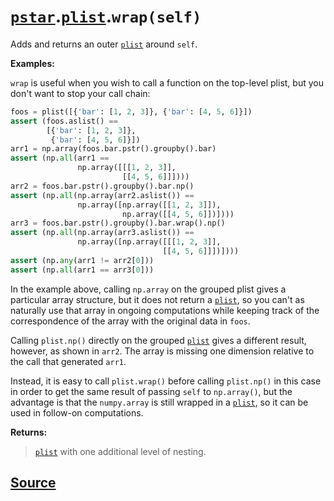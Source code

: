 # [`pstar`](./pstar.md).[`plist`](./pstar_plist.md).`wrap(self)`

Adds and returns an outer [`plist`](./pstar_plist.md) around `self`.

**Examples:**

`wrap` is useful when you wish to call a function on the top-level plist,
but you don't want to stop your call chain:
```python
foos = plist([{'bar': [1, 2, 3]}, {'bar': [4, 5, 6]}])
assert (foos.aslist() ==
        [{'bar': [1, 2, 3]},
         {'bar': [4, 5, 6]}])
arr1 = np.array(foos.bar.pstr().groupby().bar)
assert (np.all(arr1 ==
               np.array([[[1, 2, 3]],
                         [[4, 5, 6]]])))
arr2 = foos.bar.pstr().groupby().bar.np()
assert (np.all(np.array(arr2.aslist()) ==
               np.array([np.array([[1, 2, 3]]),
                         np.array([[4, 5, 6]])])))
arr3 = foos.bar.pstr().groupby().bar.wrap().np()
assert (np.all(np.array(arr3.aslist()) ==
               np.array([np.array([[[1, 2, 3]],
                                  [[4, 5, 6]]])])))
assert (np.any(arr1 != arr2[0]))
assert (np.all(arr1 == arr3[0]))
```
In the example above, calling `np.array` on the grouped plist gives a
particular array structure, but it does not return a [`plist`](./pstar_plist.md), so you can't as
naturally use that array in ongoing computations while keeping track of
the correspondence of the array with the original data in `foos`.

Calling `plist.np()` directly on the grouped [`plist`](./pstar_plist.md) gives a different result,
however, as shown in `arr2`. The array is missing one dimension relative to
the call that generated `arr1`.

Instead, it is easy to call `plist.wrap()` before calling `plist.np()` in
this case in order to get the same result of passing `self` to `np.array()`,
but the advantage is that the `numpy.array` is still wrapped in a [`plist`](./pstar_plist.md), so it
can be used in follow-on computations.

**Returns:**

>    [`plist`](./pstar_plist.md) with one additional level of nesting.



## [Source](../pstar/pstar.py#L4474-L4519)